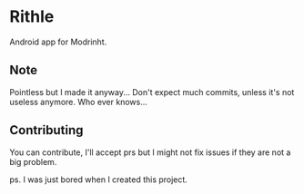 # Rithle

Android app for Modrinht.

## Note

Pointless but I made it anyway...
Don't expect much commits, unless it's not useless anymore.
Who ever knows...

## Contributing

You can contribute, I'll accept prs but I might not fix issues if they are not a big problem.

ps. I was just bored when I created this project.
